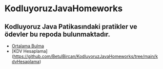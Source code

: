 ﻿# KodluyoruzJavaHomeworks
 ## Kodluyoruz Java Patikasındaki pratikler ve ödevler bu repoda bulunmaktadır.
 - [Ortalama Bulma](https://github.com/BetulBircan/KodluyoruzJavaHomeworks/tree/main/ortalama)
 - [KDV Hesaplama] (https://github.com/BetulBircan/KodluyoruzJavaHomeworks/tree/main/kdvHesaplama)
